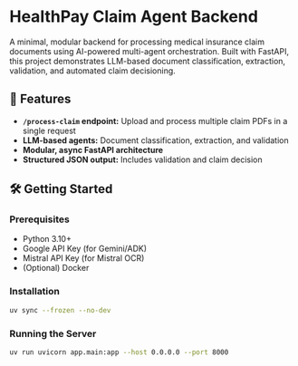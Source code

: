 # HealthPay Claim Agent Backend

A minimal, modular backend for processing medical insurance claim documents using AI-powered multi-agent orchestration. Built with FastAPI, this project demonstrates LLM-based document classification, extraction, validation, and automated claim decisioning.

## 🚀 Features

- **`/process-claim` endpoint:** Upload and process multiple claim PDFs in a single request
- **LLM-based agents:** Document classification, extraction, and validation
- **Modular, async FastAPI architecture**
- **Structured JSON output:** Includes validation and claim decision

## 🛠️ Getting Started

### Prerequisites

- Python 3.10+
- Google API Key (for Gemini/ADK)
- Mistral API Key (for Mistral OCR)
- (Optional) Docker

### Installation

```bash
uv sync --frozen --no-dev
```

### Running the Server

```bash
uv run uvicorn app.main:app --host 0.0.0.0 --port 8000
```